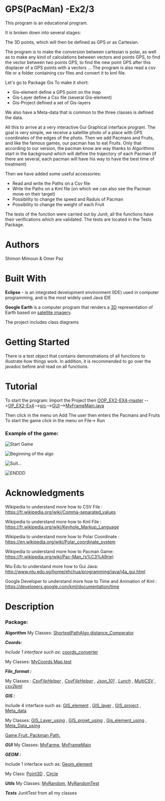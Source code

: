 


# GPS(PacMan) -Ex2/3 

This program is an educational program.

It is broken down into several stages:

The 3D points, which will then be defined as GPS or as Cartesian.

The program is to make the conversion between cartesian is polar, as well as to make any kind of calculations between vectors and points GPS, to find the vector between two points GPS, to find the new point GPS after this displacer of a GPS points with a vectors ...
The program is also read a csv file or a folder containing csv files and convert it to kml file.

Let's go to Package Gis
To make it short:
- Gis-element define a GPS point on the map
- Gis-Layer define a Csv file (several Gis-element)
- Gis-Project defined a set of Gis-layers

We also have a Meta-data that is common to the three classes is defined the data.

All this to arrive at a very interactive Gui Graphical interface program. 
The goal is very simple, we receive a satellite photo of a place with GPS coordinates of the edges of the photo.
Then we add Pacmans and Fruits, and like the famous games, our pacman has to eat Fruits.
Only that according to our version, the pacman know are way thanks to Algorithms start in the background which will define the trajectory of each Pacman (if there are several, each pacman will have his way to have the best time of treatment)

Then we have added some useful accessories:
- Read and write the Paths on a Csv file
- Write the Paths on a Kml file (on which we can also see the Pacman move on their target)
- Possibility to change the speed and Raduis of Pacman
- Possibility to change the weight of each Fruit

The tests of the function were carried out by Junit, all the functions have their verifications which are validated. The tests are located in the Tests Package.



# Authors

Shimon Mimoun & Omer Paz 

# Built With

**Eclipse** - is an integrated development environment (IDE) used in computer programming, and is the most widely used Java IDE

**Google Earth** is a  computer program that renders a [3D](https://en.wikipedia.org/wiki/3D_computer_graphics "3D computer graphics") representation of Earth based on [satellite imagery](https://en.wikipedia.org/wiki/Satellite_imagery).

The project includes class diagrams

# Getting Started

There is a test object that contains demonstrations of all functions to illustrate how things work. In addition, it is recommended to go over the javadoc before and read on all functions.



# Tutorial 

To start the program:
Import the Project then [OOP_EX2-EX4-master](https://github.com/omerpaz1/GPS-Ex2/tree/master/OOP_EX2-EX4-master "OOP_EX2-EX4-master") -->[OP_EX2-Ex4](https://github.com/omerpaz1/GPS-Ex2/tree/master/OOP_EX2-EX4-master/OOP_EX2-Ex4 "OOP_EX2-Ex4")-->[src](https://github.com/omerpaz1/GPS-Ex2/tree/master/OOP_EX2-EX4-master/OOP_EX2-Ex4/src "src")-->[GUI](https://github.com/omerpaz1/GPS-Ex2/tree/master/OOP_EX2-EX4-master/OOP_EX2-Ex4/src/GUI "GUI")-->[MyFrameMain.java](https://github.com/omerpaz1/GPS-Ex2/blob/master/OOP_EX2-EX4-master/OOP_EX2-Ex4/src/GUI/MyFrameMain.java "MyFrameMain.java")

Then click in the menu on Add The user then enters the Pacmans and Fruits
To start the game click in the menu on File-> Run

### Example of the game:


![Start Game](https://lh3.googleusercontent.com/dmECTJSdzwHY3EuQB-8OWD6vw09XjYMsfTmrAr5KX5Iziy0sUdsWMMRbeTf0mGtlmEV8dwAH6lQ "01")

![Beginning of the algo](https://lh3.googleusercontent.com/LZudPnsdcnAunKVM7_ZqaSnl9J6mN0t9EujjidAJoGaSoL2gMsqr4ReBr7KA4-c5VG8Id507Sh0 "02")


![Suit...](https://lh3.googleusercontent.com/isvKOWD5ZH5i6clTN7L9VGshpXr25iPqKsR0SfzvxL8pJWt8PblWubWTrzmAe90vd6ZQ6g0_ohA "03")

![ENDDD](https://lh3.googleusercontent.com/S4L46Ua3CecAuByX2dHc2nG90b8x6CbnxQQQJyc-Hddr_nq9CKh88h7tmg36c3dQ4htG4OHwRmE "04")
# Acknowledgments

Wikipedia to understand more how to CSV File :  https://fr.wikipedia.org/wiki/Comma-separated_values

Wikipedia to understand more how to Kml File :  https://fr.wikipedia.org/wiki/Keyhole_Markup_Language

Wikipedia to understand more how to Polar Coordinate :  https://en.wikipedia.org/wiki/Polar_coordinate_system

Wikipedia to understand more how to Pacman Game:
https://fr.wikipedia.org/wiki/Pac-Man_(s%C3%A9rie)

Ntu Edu to understand more how to Gui Java:
http://www.ntu.edu.sg/home/ehchua/programming/java/j4a_gui.html

Google  Developer to understand more how to Time and Animation of Kml :
https://developers.google.com/kml/documentation/time

# Description

### Package:

**Algorithm**
My Classes: [ShortestPathAlgo](https://github.com/omerpaz1/GPS-Ex2/blob/master/OOP_EX2-EX4-master/OOP_EX2-Ex4/src/Algorithm/ShortestPathAlgo.java "ShortestPathAlgo.java"),[distance_Comperator](https://github.com/omerpaz1/GPS-Ex2/blob/master/OOP_EX2-EX4-master/OOP_EX2-Ex4/src/Algorithm/distance_Comperator.java "distance_Comperator.java")



***Coords:***

_Include 1 interface such as_:  [coords_converter](https://github.com/omerpaz1/GPS-Ex2/blob/master/OOP_EX2-EX4-master/OOP_EX2-Ex4/src/Coords/coords_converter.java "coords_converter.java")

My Classes: [MyCoords](https://github.com/omerpaz1/GPS-Ex2/blob/master/OOP_EX2-EX4-master/OOP_EX2-Ex4/src/Coords/MyCoords.java "MyCoords.java"),[Map](https://github.com/omerpaz1/GPS-Ex2/blob/master/OOP_EX2-EX4-master/OOP_EX2-Ex4/src/Coords/Map.java "Map.java"),[test](https://github.com/omerpaz1/GPS-Ex2/blob/master/OOP_EX2-EX4-master/OOP_EX2-Ex4/src/Coords/test.java "test.java")


***File_format :***

My Classes : _[CsvFileHelper](https://github.com/omerpaz1/GPS-Ex2/blob/master/OOP_EX2-EX4-master/OOP_EX2-Ex4/src/File_format/CsvFileHelper.java "CsvFileHelper.java") , [CsvFileHelper](https://github.com/omerpaz1/GPS-Ex2/blob/master/OOP_EX2-EX4-master/OOP_EX2-Ex4/src/File_format/CsvFileHelper.java "CsvFileHelper.java") , [Json_101](https://github.com/omerpaz1/GPS-Ex2/blob/master/OOP_EX2-EX4-master/OOP_EX2-Ex4/src/File_format/Json_101.java "Json_101.java") , [Lunch](https://github.com/omerpaz1/GPS-Ex2/blob/master/OOP_EX2-EX4-master/OOP_EX2-Ex4/src/File_format/Lunch.java "Lunch.java") , [MultiCSV](https://github.com/omerpaz1/GPS-Ex2/blob/master/OOP_EX2-EX4-master/OOP_EX2-Ex4/src/File_format/MultiCSV.java "MultiCSV.java") , [csv2kml](https://github.com/omerpaz1/GPS-Ex2/blob/master/OOP_EX2-EX4-master/OOP_EX2-Ex4/src/File_format/csv2kml.java "csv2kml.java")_  


***GIS :***

Include 4 interface such as: [GIS_element](https://github.com/omerpaz1/GPS-Ex2/blob/master/OOP_EX2-EX4-master/OOP_EX2-Ex4/src/GIS/GIS_element.java "GIS_element.java") , [GIS_layer](https://github.com/omerpaz1/GPS-Ex2/blob/master/OOP_EX2-EX4-master/OOP_EX2-Ex4/src/GIS/GIS_layer.java "GIS_layer.java") , [GIS_project](https://github.com/omerpaz1/GPS-Ex2/blob/master/OOP_EX2-EX4-master/OOP_EX2-Ex4/src/GIS/GIS_project.java "GIS_project.java") , [Meta_data](https://github.com/omerpaz1/GPS-Ex2/blob/master/OOP_EX2-EX4-master/OOP_EX2-Ex4/src/GIS/Meta_data.java "Meta_data.java")

My Classes: [GIS_Layer_using](https://github.com/omerpaz1/GPS-Ex2/blob/master/OOP_EX2-EX4-master/OOP_EX2-Ex4/src/GIS/GIS_Layer_using.java "GIS_Layer_using.java") , [GIS_projet_using](https://github.com/omerpaz1/GPS-Ex2/blob/master/OOP_EX2-EX4-master/OOP_EX2-Ex4/src/GIS/GIS_projet_using.java "GIS_projet_using.java") , [Gis_element_using](https://github.com/omerpaz1/GPS-Ex2/blob/master/OOP_EX2-EX4-master/OOP_EX2-Ex4/src/GIS/Gis_element_using.java "Gis_element_using.java") , [Meta_Data_using](https://github.com/omerpaz1/GPS-Ex2/blob/master/OOP_EX2-EX4-master/OOP_EX2-Ex4/src/GIS/Meta_Data_using.java "Meta_Data_using.java")

[Game](https://github.com/omerpaz1/GPS-Ex2/blob/master/OOP_EX2-EX4-master/OOP_EX2-Ex4/src/GIS/Game.java "Game.java"),[Fruit.](https://github.com/omerpaz1/GPS-Ex2/blob/master/OOP_EX2-EX4-master/OOP_EX2-Ex4/src/GIS/Fruit.java "Fruit.java"),[Packman](https://github.com/omerpaz1/GPS-Ex2/blob/master/OOP_EX2-EX4-master/OOP_EX2-Ex4/src/GIS/Packman.java "Packman.java"),[Path.](https://github.com/omerpaz1/GPS-Ex2/blob/master/OOP_EX2-EX4-master/OOP_EX2-Ex4/src/GIS/Path.java "Path.java")

***GUI***
My Classes: [MyFarme](https://github.com/omerpaz1/GPS-Ex2/blob/master/OOP_EX2-EX4-master/OOP_EX2-Ex4/src/GUI/MyFarme.java " MyFarme.java"),   [MyFrameMain](https://github.com/omerpaz1/GPS-Ex2/blob/master/OOP_EX2-EX4-master/OOP_EX2-Ex4/src/GUI/MyFrameMain.java "MyFrameMain.java")

***GEOM :***


Include 1 interface such as: [Geom_element](https://github.com/omerpaz1/GPS-Ex2/blob/master/OOP_EX2-EX4-master/OOP_EX2-Ex4/src/Geom/Geom_element.java "Geom_element.java")

My Class: [Point3D](https://github.com/omerpaz1/GPS-Ex2/blob/master/OOP_EX2-EX4-master/OOP_EX2-Ex4/src/Geom/Point3D.java "Point3D.java") , [Circle](https://github.com/omerpaz1/GPS-Ex2/blob/master/OOP_EX2-EX4-master/OOP_EX2-Ex4/src/Geom/Circle.java "Circle.java")

***Utils***
My Classes: [MyRandom](https://github.com/omerpaz1/GPS-Ex2/blob/master/OOP_EX2-EX4-master/OOP_EX2-Ex4/src/Utils/MyRandom.java "MyRandom.java"),  [MyRandomTest](https://github.com/omerpaz1/GPS-Ex2/blob/master/OOP_EX2-EX4-master/OOP_EX2-Ex4/src/Utils/MyRandomTest.java "MyRandomTest.java")



***Tests***
        JunitTest from all my classes
